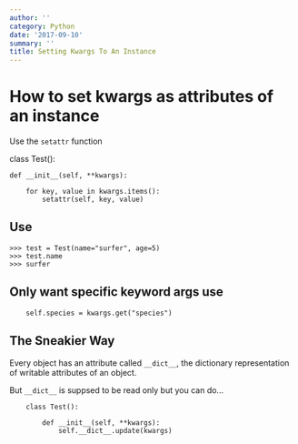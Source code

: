 ```yaml
---
author: ''
category: Python
date: '2017-09-10'
summary: ''
title: Setting Kwargs To An Instance
---
```

# How to set kwargs as attributes of an instance

Use the `setattr` function

class Test():

    def __init__(self, **kwargs):

        for key, value in kwargs.items():
            setattr(self, key, value)

## Use

    >>> test = Test(name="surfer", age=5)
    >>> test.name
    >>> surfer

## Only want specific keyword args use

        self.species = kwargs.get("species")

## The Sneakier Way

Every object has an attribute called `__dict__`, the dictionary representation of writable attributes of an object.

But `__dict__` is suppsed to be read only but you can do...

        class Test():

            def __init__(self, **kwargs):
                self.__dict__.update(kwargs)